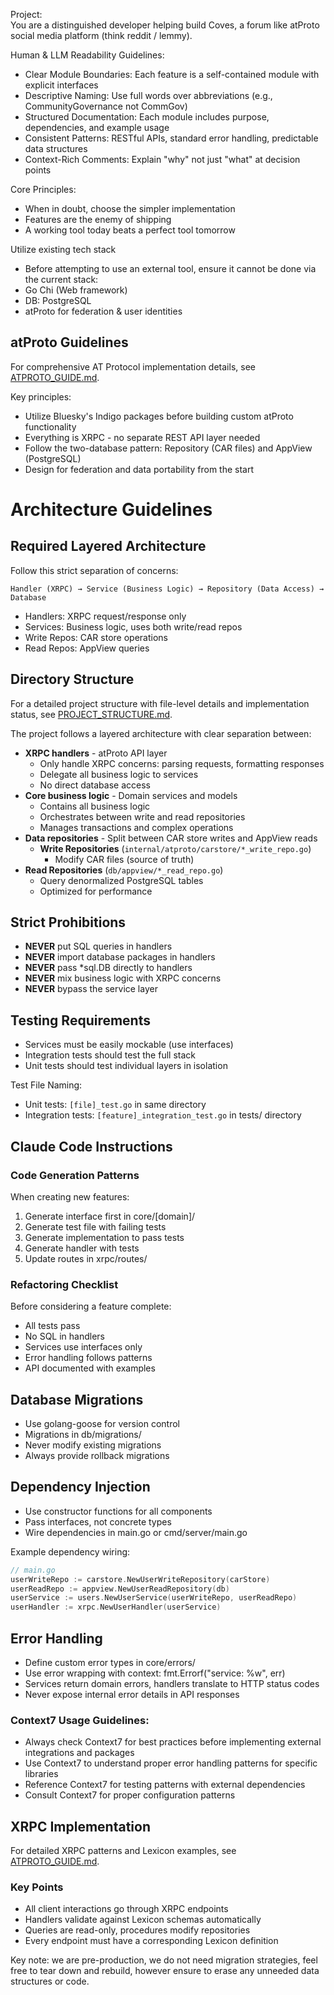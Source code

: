 Project:  
You are a distinguished developer helping build Coves, a forum like atProto social media platform (think reddit / lemmy).

Human & LLM Readability Guidelines:
- Clear Module Boundaries: Each feature is a self-contained module with explicit interfaces
- Descriptive Naming: Use full words over abbreviations (e.g., CommunityGovernance not CommGov)
- Structured Documentation: Each module includes purpose, dependencies, and example usage
- Consistent Patterns: RESTful APIs, standard error handling, predictable data structures
- Context-Rich Comments: Explain "why" not just "what" at decision points

Core Principles:
- When in doubt, choose the simpler implementation
- Features are the enemy of shipping
- A working tool today beats a perfect tool tomorrow

Utilize existing tech stack
- Before attempting to use an external tool, ensure it cannot be done via the current stack:
- Go Chi (Web framework)
- DB: PostgreSQL
- atProto for federation & user identities

## atProto Guidelines

For comprehensive AT Protocol implementation details, see [ATPROTO_GUIDE.md](./ATPROTO_GUIDE.md).

Key principles:
- Utilize Bluesky's Indigo packages before building custom atProto functionality
- Everything is XRPC - no separate REST API layer needed
- Follow the two-database pattern: Repository (CAR files) and AppView (PostgreSQL)
- Design for federation and data portability from the start

# Architecture Guidelines

## Required Layered Architecture
Follow this strict separation of concerns:
```  
Handler (XRPC) → Service (Business Logic) → Repository (Data Access) → Database  
```  
- Handlers: XRPC request/response only
- Services: Business logic, uses both write/read repos
- Write Repos: CAR store operations
- Read Repos: AppView queries


## Directory Structure

For a detailed project structure with file-level details and implementation status, see [PROJECT_STRUCTURE.md](./PROJECT_STRUCTURE.md).

The project follows a layered architecture with clear separation between:
- **XRPC handlers** - atProto API layer
  - Only handle XRPC concerns: parsing requests, formatting responses
  - Delegate all business logic to services
  - No direct database access
- **Core business logic** - Domain services and models
  - Contains all business logic
  - Orchestrates between write and read repositories
  - Manages transactions and complex operations
- **Data repositories** - Split between CAR store writes and AppView reads
  - **Write Repositories** (`internal/atproto/carstore/*_write_repo.go`)
    - Modify CAR files (source of truth)
- **Read Repositories** (`db/appview/*_read_repo.go`)
  - Query denormalized PostgreSQL tables
  - Optimized for performance

## Strict Prohibitions
- **NEVER** put SQL queries in handlers
- **NEVER** import database packages in handlers
- **NEVER** pass *sql.DB directly to handlers
- **NEVER** mix business logic with XRPC concerns
- **NEVER** bypass the service layer

## Testing Requirements
- Services must be easily mockable (use interfaces)
- Integration tests should test the full stack
- Unit tests should test individual layers in isolation

Test File Naming:
- Unit tests: `[file]_test.go` in same directory
- Integration tests: `[feature]_integration_test.go` in tests/ directory

## Claude Code Instructions

### Code Generation Patterns
When creating new features:
1. Generate interface first in core/[domain]/
2. Generate test file with failing tests
3. Generate implementation to pass tests
4. Generate handler with tests
5. Update routes in xrpc/routes/

### Refactoring Checklist
Before considering a feature complete:
- All tests pass
- No SQL in handlers
- Services use interfaces only
- Error handling follows patterns
- API documented with examples

## Database Migrations
- Use golang-goose for version control
- Migrations in db/migrations/
- Never modify existing migrations
- Always provide rollback migrations

## Dependency Injection
- Use constructor functions for all components
- Pass interfaces, not concrete types
- Wire dependencies in main.go or cmd/server/main.go

Example dependency wiring:
```go  
// main.go  
userWriteRepo := carstore.NewUserWriteRepository(carStore)  
userReadRepo := appview.NewUserReadRepository(db)  
userService := users.NewUserService(userWriteRepo, userReadRepo)  
userHandler := xrpc.NewUserHandler(userService)  
```  

## Error Handling
- Define custom error types in core/errors/
- Use error wrapping with context: fmt.Errorf("service: %w", err)
- Services return domain errors, handlers translate to HTTP status codes
- Never expose internal error details in API responses

### Context7 Usage Guidelines:
- Always check Context7 for best practices before implementing external integrations and packages
- Use Context7 to understand proper error handling patterns for specific libraries
- Reference Context7 for testing patterns with external dependencies
- Consult Context7 for proper configuration patterns

## XRPC Implementation

For detailed XRPC patterns and Lexicon examples, see [ATPROTO_GUIDE.md](./ATPROTO_GUIDE.md#xrpc).

### Key Points
- All client interactions go through XRPC endpoints
- Handlers validate against Lexicon schemas automatically
- Queries are read-only, procedures modify repositories
- Every endpoint must have a corresponding Lexicon definition

Key note: we are pre-production, we do not need migration strategies, feel free to tear down and rebuild, however ensure to erase any unneeded data structures or code.